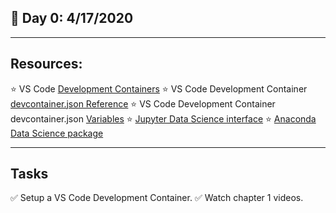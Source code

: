 ## :calendar: Day 0: 4/17/2020

---

## Resources:

:star: VS Code [Development Containers](https://code.visualstudio.com/docs/remote/create-dev-container)
:star: VS Code Development Container [devcontainer.json Reference](https://code.visualstudio.com/docs/remote/devcontainerjson-reference)
:star: VS Code Development Container devcontainer.json [Variables](https://code.visualstudio.com/docs/remote/devcontainerjson-reference#_variables-in-devcontainerjson)
:star: [Jupyter Data Science interface](https://jupyter.org/)
:star: [Anaconda Data Science package](https://www.anaconda.com)

---

## Tasks

:white_check_mark: Setup a VS Code Development Container.
:white_check_mark: Watch chapter 1 videos.
